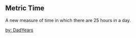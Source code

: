 ## Metric Time
A new measure of time in which there are 25 hours in a day.

[by: DadYears](https://dadyears.art/)